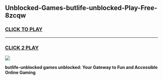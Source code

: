 
## Unblocked-Games-butlife-unblocked-Play-Free-8zcqw
<h3>
<a href="https://premium76.site?title=butlife-unblocked&ref=23A">CLICK TO PLAY</a></h3>
<hr>

<h3>
<a href="https://premium76.site?title=butlife-unblocked&ref=23A">CLICK 2 PLAY</a>
  
</h3>

<a href="https://premium76.site?title=butlife-unblocked&ref=23A"><img src="https://clearcache.store/games.png"></a>


**butlife-unblocked games unblocked: Your Gateway to Fun and Accessible Online Gaming**
